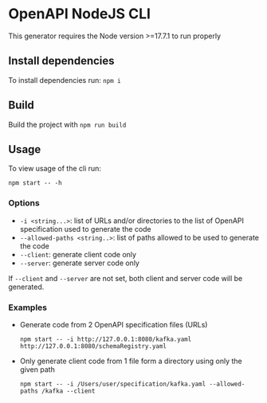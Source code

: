 # OpenAPI NodeJS CLI

This generator requires the Node version >=17.7.1 to run properly

## Install dependencies

To install dependencies run:
`npm i`

## Build

Build the project with `npm run build`

## Usage

To view usage of the cli run:

`npm start -- -h`

### Options

- `-i <string...>`: list of URLs and/or directories to the list of OpenAPI specification used to generate the code
- `--allowed-paths <string..>`: list of paths allowed to be used to generate the code
- `--client`: generate client code only
- `--server`: generate server code only

If `--client` and `--server` are not set, both client and server code will be generated.

### Examples

- Generate code from 2 OpenAPI specification files (URLs)

  `npm start -- -i http://127.0.0.1:8080/kafka.yaml http://127.0.0.1:8080/schemaRegistry.yaml`

- Only generate client code from 1 file form a directory using only the given path

  `npm start -- -i /Users/user/specification/kafka.yaml --allowed-paths /kafka --client`
